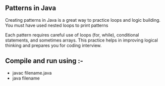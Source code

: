## Patterns in Java
Creating patterns in Java is a great way to practice loops and logic building. You must have used nested loops to print patterns

Each pattern requires careful use of loops (for, while), conditional statements, and sometimes arrays. This practice helps in improving logical thinking and prepares you for coding interview.

## Compile and run using :-
  - javac filename.java
  - java filename
